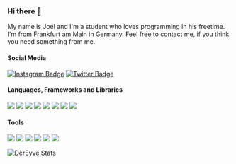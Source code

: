 ### Hi there 👋

My name is Joél and I'm a student who loves programming in his freetime. I'm from Frankfurt am Main in Germany. Feel free to contact me, if you think you need something from me.

#### Social Media

[![Instagram Badge](https://img.shields.io/badge/-@jslno-E4405F?style=flat&logo=instagram&logoColor=white)](https://www.instagram.com/j.slno/)
[![Twitter Badge](https://img.shields.io/badge/-@j__slno-1DA1F2?style=flat&logo=twitter&logoColor=white)](https://twitter.com/j_slno/)

<!--
#### Organizations
-->

#### Languages, Frameworks and Libraries

[![](https://img.shields.io/badge/-JavaScript-F7DF1E?style=flat&logo=JavaScript&logoColor=white&textColor=black)](https://www.javascript.com/)
[![](https://img.shields.io/badge/-TypeScript-007ACC?style=flat&logo=TypeScript&logoColor=white)](https://www.typescriptlang.org/)
[![](https://img.shields.io/badge/-Node.js-339933?style=flat&logo=Node.js&logoColor=white)](https://nodejs.org/en/)
[![](https://img.shields.io/badge/-React-61DAFB?style=flat&logo=react&logoColor=white)](https://reactjs.org/)
[![](https://img.shields.io/badge/-Express-000?style=flat&logo=express&logoColor=white)](https://expressjs.com/)
[![](https://img.shields.io/badge/-HTML5-E34F26?style=flat&logo=html5&logoColor=white)](javascript:void(0))
[![](https://img.shields.io/badge/-CSS3-1572B6?style=flat&logo=css3&logoColor=white)](javascript:void(0))
[![](https://img.shields.io/badge/-SASS-CC6699?style=flat&logo=sass&logoColor=white)](https://sass-lang.com/)

#### Tools

[![](https://img.shields.io/badge/-MacOS-999999?style=flat&logo=apple&logoColor=white)](https://www.apple.com/macos/big-sur/)
[![](https://img.shields.io/badge/-Windows-0078D7?style=flat&logo=windows&logoColor=white)](https://www.microsoft.com/en-us/windows/)
[![](https://img.shields.io/badge/-Visual_Studio_Code-0076C6?style=flat&logo=visual-studio-code&logoColor=white)](https://code.visualstudio.com/)
[![](https://img.shields.io/badge/-Figma-EA4C1C?style=flat&logo=figma&logoColor=white)](https://www.figma.com/)
[![](https://img.shields.io/badge/-Xcode-2094F7?style=flat&logo=xcode&logoColor=white)](https://developer.apple.com/xcode/)
[![](https://img.shields.io/badge/-Google_Chrome-4B87EB?style=flat&logo=google-chrome&logoColor=white)](https://www.google.com/intl/en_us/chrome/)

[![DerEyve Stats](https://github-readme-stats.vercel.app/api?username=jslno&hide_title=true&show_icons=true&icon_color=333&title_color=333&text_color=777&count_private=true&include_all_commits=true)](javascript:void(0))
